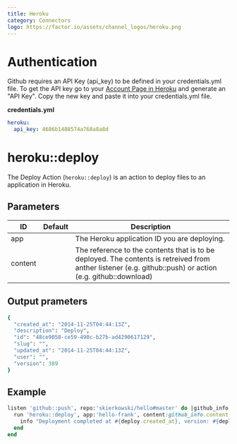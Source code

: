 ```yaml
---
title: Heroku
category: Connectors
logo: https://factor.io/assets/channel_logos/heroku.png
---
```

# Authentication
Github requires an API Key (api_key) to be defined in your credentials.yml file. To get the API key go to your [Account Page in Heroku](https://dashboard.heroku.com/account) and generate an "API Key". Copy the new key and paste it into your credentials.yml file.

**credentials.yml**

```yaml
heroku:
  api_key: 4686b1488574a768a8a8d
```


# heroku::deploy
The Deploy Action (`heroku::deploy`) is an action to deploy files to an application in Heroku.

## Parameters

ID | Default | Description
--- | --- | ---
app | | The Heroku application ID you are deploying.
content | | The reference to the contents that is to be deployed. The contents is retreived from anther listener (e.g. github::push) or action (e.g. github::download)


## Output prameters

```ruby
{
  "created_at": "2014-11-25T04:44:13Z",
  "description": "Deploy",
  "id": "48ce9058-ce59-490c-b27b-ad4290617129",
  "slug": "",
  "updated_at": "2014-11-25T04:44:13Z",
  "user": "",
  "version": 389
}
```

## Example
```ruby
listen 'github::push', repo:'skierkowski/hello#master' do |github_info|
  run 'heroku::deploy', app:'hello-frank', content:github_info.content do |deploy|
    info "Deployment completed at #{deploy.created_at}, version: #{deploy.version}"
  end
end
```